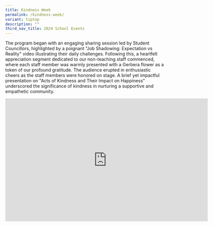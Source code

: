 ```yaml
---
title: Kindness Week
permalink: /kindness-week/
variant: tiptap
description: ""
third_nav_title: 2024 School Events
---
```

<p>The program began with an engaging sharing session led by Student Councillors,
highlighted by a poignant "Job Shadowing: Expectation vs Reality" video
illustrating their daily challenges. Following this, a heartfelt appreciation
segment dedicated to our non-teaching staff commenced, where each staff
member was warmly presented with a Gerbera flower as a token of our profound
gratitude. The audience erupted in enthusiastic cheers as the staff members
were honored on stage. A brief yet impactful presentation on "Acts of Kindness
and Their Impact on Happiness" underscored the significance of kindness
in nurturing a supportive and empathetic community.</p>
<p></p>
<div class="iframe-wrapper">
<iframe height="389" width="640" allowfullscreen="true" frameborder="0" src="https://docs.google.com/presentation/d/e/2PACX-1vTOJJxLxA0S0XoPCEtWg4wsiNe0fNH9FGMiOJTJPYOxO6PjvlxbcA8k5qB9Otl6ZQ/embed?start=true&amp;loop=true&amp;delayms=3000"></iframe>
</div>
<p></p>